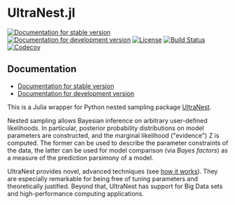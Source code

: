# UltraNest.jl

[![Documentation for stable version](https://img.shields.io/badge/docs-stable-blue.svg)](https://bat.github.io/UltraNest.jl/stable)
[![Documentation for development version](https://img.shields.io/badge/docs-dev-blue.svg)](https://bat.github.io/UltraNest.jl/dev)
[![License](http://img.shields.io/badge/license-MIT-brightgreen.svg?style=flat)](LICENSE.md)
[![Build Status](https://github.com/bat/UltraNest.jl/workflows/CI/badge.svg?branch=main)](https://github.com/bat/UltraNest.jl/actions?query=workflow%3ACI)
[![Codecov](https://codecov.io/gh/bat/UltraNest.jl/branch/main/graph/badge.svg)](https://codecov.io/gh/bat/UltraNest.jl)


## Documentation

* [Documentation for stable version](https://bat.github.io/UltraNest.jl/stable)
* [Documentation for development version](https://bat.github.io/UltraNest.jl/dev)

This is a Julia wrapper for Python nested sampling package
[UltraNest](https://github.com/JohannesBuchner/UltraNest).

Nested sampling allows Bayesian inference on arbitrary user-defined likelihoods. In particular, posterior probability distributions on model parameters are constructed, and the marginal likelihood ("evidence") Z is computed. The former can be used to describe the parameter constraints of the data, the latter can be used for model comparison (via *Bayes factors*) as a measure of the prediction parsimony of a model.

UltraNest provides novel, advanced techniques (see [how it works](https://johannesbuchner.github.io/UltraNest/method.html)). They are especially remarkable for being free of tuning parameters and theoretically justified. Beyond that, UltraNest has support for Big Data sets and high-performance computing applications.
